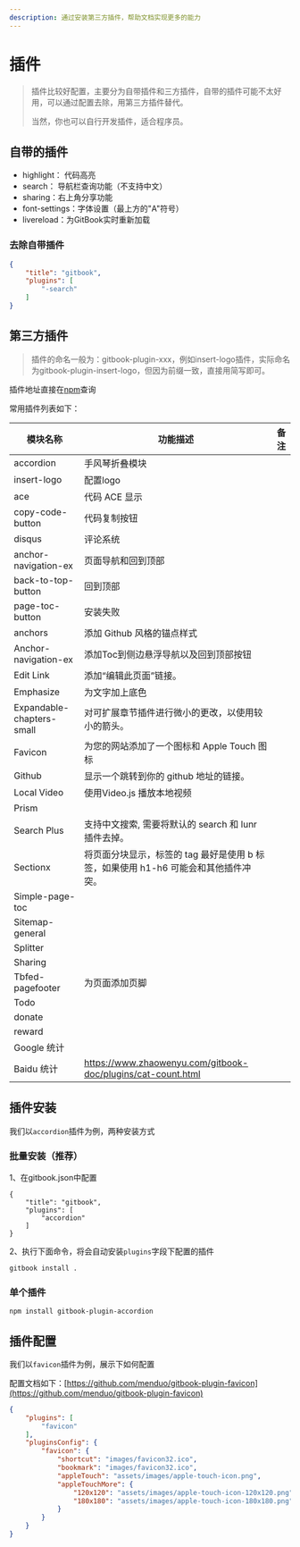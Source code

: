 ```yaml
---
description: 通过安装第三方插件，帮助文档实现更多的能力
---
```


# 插件

> 插件比较好配置，主要分为自带插件和三方插件，自带的插件可能不太好用，可以通过配置去除，用第三方插件替代。
>
> 当然，你也可以自行开发插件，适合程序员。

## 自带的插件

* highlight： 代码高亮
* search： 导航栏查询功能（不支持中文）
* sharing：右上角分享功能
* font-settings：字体设置（最上方的"A"符号）
* livereload：为GitBook实时重新加载

### 去除自带插件

```json
{
    "title": "gitbook",
    "plugins": [
        "-search"
    ]
}
```

## 第三方插件

> 插件的命名一般为：gitbook-plugin-xxx，例如insert-logo插件，实际命名为gitbook-plugin-insert-logo，但因为前缀一致，直接用简写即可。

插件地址直接在[npm](https://www.npmjs.com/)查询

常用插件列表如下：

| 模块名称                      | 功能描述                                                         | 备注 |
| ------------------------- | ------------------------------------------------------------ | -- |
| accordion                 | 手风琴折叠模块                                                      |    |
| insert-logo               | 配置logo                                                       |    |
| ace                       | 代码 ACE 显示                                                    |    |
| copy-code-button          | 代码复制按钮                                                       |    |
| disqus                    | 评论系统                                                         |    |
| anchor-navigation-ex      | 页面导航和回到顶部                                                    |    |
| back-to-top-button        | 回到顶部                                                         |    |
| page-toc-button           | 安装失败                                                         |    |
| anchors                   | 添加 Github 风格的锚点样式                                            |    |
| Anchor-navigation-ex      | 添加Toc到侧边悬浮导航以及回到顶部按钮                                         |    |
| Edit Link                 | 添加“编辑此页面”链接。                                                 |    |
| Emphasize                 | 为文字加上底色                                                      |    |
| Expandable-chapters-small | 对可扩展章节插件进行微小的更改，以使用较小的箭头。                                    |    |
| Favicon                   | 为您的网站添加了一个图标和 Apple Touch 图标                                 |    |
| Github                    | 显示一个跳转到你的 github 地址的链接。                                      |    |
| Local Video               | 使用Video.js 播放本地视频                                            |    |
| Prism                     |                                                              |    |
| Search Plus               | 支持中文搜索, 需要将默认的 search 和 lunr 插件去掉。                           |    |
| Sectionx                  | 将页面分块显示，标签的 tag 最好是使用 b 标签，如果使用 h1-h6 可能会和其他插件冲突。            |    |
| Simple-page-toc           |                                                              |    |
| Sitemap-general           |                                                              |    |
| Splitter                  |                                                              |    |
| Sharing                   |                                                              |    |
| Tbfed-pagefooter          | 为页面添加页脚                                                      |    |
| Todo                      |                                                              |    |
| donate                    |                                                              |    |
| reward                    |                                                              |    |
| Google 统计                 |                                                              |    |
| Baidu 统计                  | https://www.zhaowenyu.com/gitbook-doc/plugins/cat-count.html |    |

## 插件安装

我们以`accordion`插件为例，两种安装方式

### 批量安装（推荐）

1、在gitbook.json中配置

```
{
    "title": "gitbook",
    "plugins": [
        "accordion"
    ]
}
```

2、执行下面命令，将会自动安装`plugins`字段下配置的插件

```
gitbook install .
```

### 单个插件

```
npm install gitbook-plugin-accordion
```

## 插件配置

我们以`favicon`插件为例，展示下如何配置

配置文档如下：[https://github.com/menduo/gitbook-plugin-favicon](https://github.com/menduo/gitbook-plugin-favicon)

```json
{
    "plugins": [
        "favicon"
    ],
    "pluginsConfig": {
        "favicon": {
            "shortcut": "images/favicon32.ico",
            "bookmark": "images/favicon32.ico",
            "appleTouch": "assets/images/apple-touch-icon.png",
            "appleTouchMore": {
                "120x120": "assets/images/apple-touch-icon-120x120.png",
                "180x180": "assets/images/apple-touch-icon-180x180.png"
            }
        }
    }
}
```

